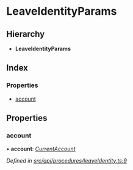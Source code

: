 # LeaveIdentityParams

## Hierarchy

* **LeaveIdentityParams**

## Index

### Properties

* [account](leaveidentityparams.md#account)

## Properties

### account

• **account**: [_CurrentAccount_](../classes/currentaccount.md)

_Defined in_ [_src/api/procedures/leaveIdentity.ts:9_](https://github.com/PolymathNetwork/polymesh-sdk/blob/7362b318/src/api/procedures/leaveIdentity.ts#L9)

